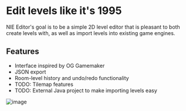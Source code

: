 # Edit levels like it's 1995

NIE Editor's goal is to be a simple 2D level editor that is pleasant to both create levels with, as well as import levels into existing game engines.

## Features
* Interface inspired by OG Gamemaker
* JSON export
* Room-level history and undo/redo functionality
* TODO: Tilemap features
* TODO: External Java project to make importing levels easy

![image](https://github.com/retrogamer500/nie-editor/assets/48998885/afb2df9b-607f-484c-bca3-4509e681fd2a)
